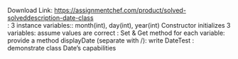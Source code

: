 Download Link: https://assignmentchef.com/product/solved-solveddescription-date-class
<br>
: 3 instance variables:: month(int), day(int), year(int) Constructor initializes 3 variables: assume values are correct : Set &amp; Get method for each variable: provide a method displayDate (separate with /): write DateTest : demonstrate class Date’s capabilities